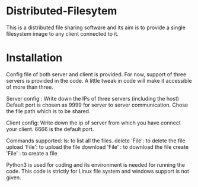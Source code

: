 # Distributed-Filesytem

This is a distributed file sharing software and its aim is to provide a single filesystem image to any client connected to it.

# Installation
Config file of both server and client is provided. For now, support of three servers is provided in the code. A little tweak in code will make it accessible of more than three.

Server config : Write down the IPs of three servers (including the host)
Default port is chosen as 9999 for server to server communication. 
Chose the file path which is to be shared.

Client config: Write down the ip of server from which you have connect your client.
6666 is the default port.

Commands supported:
ls: to list all the files.
delete 'File': to delete the file
upload 'File': to upload the file
download 'File' : to download the file
create 'File' : to create a file

Python3 is used for coding and its environment is needed for running the code. This code is strictly for Linux file system and windows support is not given.




